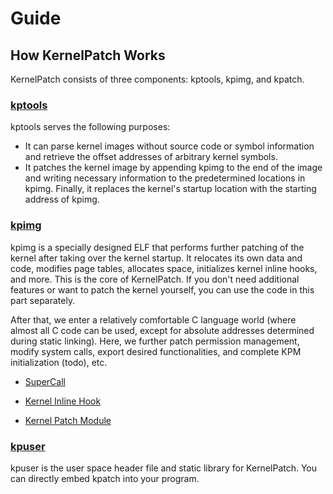 # Guide

## How KernelPatch Works

KernelPatch consists of three components: kptools, kpimg, and kpatch.

### [kptools](/tools/)

kptools serves the following purposes:

- It can parse kernel images without source code or symbol information and retrieve the offset addresses of arbitrary kernel symbols.
- It patches the kernel image by appending kpimg to the end of the image and writing necessary information to the predetermined locations in kpimg. Finally, it replaces the kernel's startup location with the starting address of kpimg.

### [kpimg](/kernel/)

kpimg is a specially designed ELF that performs further patching of the kernel after taking over the kernel startup. It relocates its own data and code, modifies page tables, allocates space, initializes kernel inline hooks, and more. This is the core of KernelPatch. If you don't need additional features or want to patch the kernel yourself, you can use the code in this part separately.  

After that, we enter a relatively comfortable C language world (where almost all C code can be used, except for absolute addresses determined during static linking). Here, we further patch permission management, modify system calls, export desired functionalities, and complete KPM initialization (todo), etc.

- [SuperCall](./super-syscall.md)

- [Kernel Inline Hook](./inline-hook.md)

- [Kernel Patch Module](./module.md)

### [kpuser](/user/)

kpuser is the user space header file and static library for KernelPatch. You can directly embed kpatch into your program.
